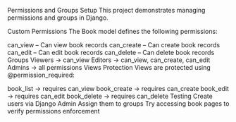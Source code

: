 Permissions and Groups Setup
This project demonstrates managing permissions and groups in Django.

Custom Permissions
The Book model defines the following permissions:

can_view – Can view book records
can_create – Can create book records
can_edit – Can edit book records
can_delete – Can delete book records
Groups
Viewers → can_view
Editors → can_view, can_create, can_edit
Admins → all permissions
Views Protection
Views are protected using @permission_required:

book_list → requires can_view
book_create → requires can_create
book_edit → requires can_edit
book_delete → requires can_delete
Testing
Create users via Django Admin
Assign them to groups
Try accessing book pages to verify permissions enforcement
